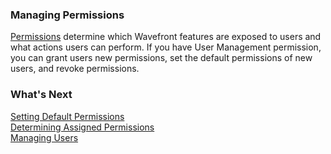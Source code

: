 ### Managing Permissions

[Permissions](https://community.wavefront.com/docs/DOC-1090) determine which Wavefront features are exposed to users and what actions users can perform. If you have User Management permission, you can grant users new permissions, set the default permissions of new users, and revoke permissions.

### What's Next 

[Setting Default Permissions](https://community.wavefront.com/docs/DOC-1085)  
[Determining Assigned Permissions](https://community.wavefront.com/docs/DOC-1094)  
[Managing Users](https://community.wavefront.com/docs/DOC-1084)
